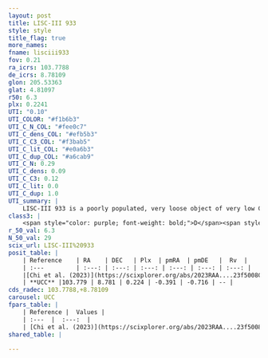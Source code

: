 ```yaml
---
layout: post
title: LISC-III 933
style: style
title_flag: true
more_names: 
fname: lisciii933
fov: 0.21
ra_icrs: 103.7788
de_icrs: 8.78109
glon: 205.53363
glat: 4.81097
r50: 6.3
plx: 0.2241
UTI: "0.10"
UTI_COLOR: "#f1b6b3"
UTI_C_N_COL: "#fee0c7"
UTI_C_dens_COL: "#efb5b3"
UTI_C_C3_COL: "#f3bab5"
UTI_C_lit_COL: "#e0a6b3"
UTI_C_dup_COL: "#a6cab9"
UTI_C_N: 0.29
UTI_C_dens: 0.09
UTI_C_C3: 0.12
UTI_C_lit: 0.0
UTI_C_dup: 1.0
UTI_summary: |
    LISC-III 933 is a poorly populated, very loose object of very low C3 quality. It was recently reported in the literature.
class3: |
    <span style="color: purple; font-weight: bold;">D</span><span style="color: red; font-weight: bold;">C</span>
r_50_val: 6.3
N_50_val: 29
scix_url: LISC-III%20933
posit_table: |
    | Reference    | RA    | DEC   | Plx  | pmRA  | pmDE   |  Rv  |
    | :---         | :---: | :---: | :---: | :---: | :---: | :---: |
    |[Chi et al. (2023)](https://scixplorer.org/abs/2023RAA....23f5008C) | 103.773 | 8.762 | 0.247 | -0.374 | -0.682 | -- |
    | **UCC** |103.779 | 8.781 | 0.224 | -0.391 | -0.716 | -- | 
cds_radec: 103.7788,+8.78109
carousel: UCC
fpars_table: |
    | Reference |  Values |
    | :---  |  :---:  |
    | [Chi et al. (2023)](https://scixplorer.org/abs/2023RAA....23f5008C) | `E(V-I)=0.24, m-M=13.13, Z=0.01, fbin=0.55` |
shared_table: |
    
---
```

